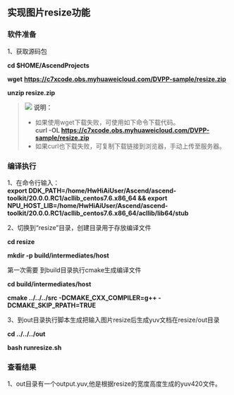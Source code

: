 ## 实现图片resize功能

### 软件准备

1、获取源码包

  **cd $HOME/AscendProjects**

  **wget** **https://c7xcode.obs.myhuaweicloud.com/DVPP-sample/resize.zip**

  **unzip resize.zip**

>![](E:/v32_40g/C32share/samples/dvpp-samples/crop/public_sys-resources/icon-note.gif) **说明：**   
>
>- 如果使用wget下载失败，可使用如下命令下载代码。  
>  **curl -OL https://c7xcode.obs.myhuaweicloud.com/DVPP-sample/resize.zip** 
>- 如果curl也下载失败，可复制下载链接到浏览器，手动上传至服务器。

### 编译执行

1、在命令行输入：   
**export DDK_PATH=/home/HwHiAiUser/Ascend/ascend-toolkit/20.0.0.RC1/acllib_centos7.6.x86_64 && export NPU_HOST_LIB=/home/HwHiAiUser/Ascend/ascend-toolkit/20.0.0.RC1/acllib_centos7.6.x86_64/acllib/lib64/stub**

2、切换到“resize”目录，创建目录用于存放编译文件

**cd resize**

**mkdir -p build/intermediates/host**

第一次需要 到build目录执行cmake生成编译文件

**cd build/intermediates/host**

**cmake ../../../src -DCMAKE_CXX_COMPILER=g++ -DCMAKE_SKIP_RPATH=TRUE**

3、到out目录执行脚本生成把输入图片resize后生成yuv文档在resize/out目录

**cd ../../../out**

**bash runresize.sh**

### 查看结果

1、out目录有一个output.yuv,他是根据resize的宽度高度生成的yuv420文件。